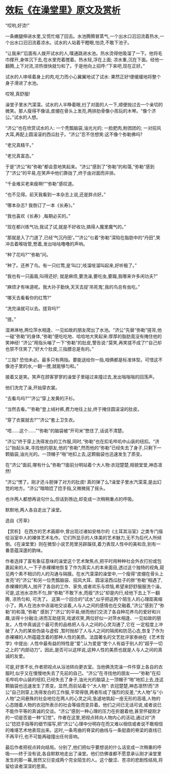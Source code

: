 # [效耘《在澡堂里》原文及赏析](https://www.vrrw.net/wx/15328.html)

“哎哟,好烫!”

一条嫩腿伸进水里,又慌忙缩了回去。水池腾腾冒蒸气,一个出水口汩汩流着热水,一个出水口汩汩流着凉水。试水的人站着干瞪眼,怕烫,不敢下池子。

“让我来!”后面有人拨开试水的人,噗通跳进水池。热水烫得他吸溜了一下。他将毛巾撑开,身体沉下去,在水里兜着搅着。热水轻,浮在上面; 凉水重,沉在下面。经他一翻腾,上下对流,凉热很快就匀和了。于是他向上招呼:“下来吧,现在正好。”

试水的人哆嗦着身上的肉,吃力而小心翼翼地试了试水: 果然正好!便缓缓地将整个身子滑进了水池。

哎呀,真舒服!

澡堂子里水汽濛濛。试水的人半睁着眼,扫了对面的人一下,顺便抛过去一个亲切的微笑。那人瘦得不像话,皮绷在骨头上发亮,两排肋骨像小孩玩的木琴。“像个济公。”试水的人想。

“济公”也在欣赏试水的人: 一个秃瓢脑袋,油光光的; 一脸肥肉,粉团团的; 一对招风大耳,再配上圆滚滚的西瓜肚子。“济公”忍不住想笑:这不像个弥勒佛吗?

“老兄真精干。”

“老兄真富态。”

于是“济公”和“弥勒”都会意地笑起来。“济公”感到了“弥勒”的和蔼,“弥勒”感到了“济公”的平易,在笑声中他们靠拢了,终于由对面而并排。

“千金难买老来瘦啊!”“弥勒”感叹道。

“也不见得。前天我看到一本杂志上说,还是胖点好。”

“哪本杂志? 我倒订了一本《长寿》。”

“我也喜欢《长寿》,每期必买的。”

“现在都兴练气功,我试了试,就是不好收功,搞得人魔里魔气的。”

“那就是入了门道了,已经‘气沉丹田’。”“济公”乜着“弥勒”深陷在脂肪中的“丹田”,笑冲击着喉咙管,憋着,发出咕咕噜噜的声响。

“种了花吗?”“弥勒”问。

“种了。还养了鸟。有一只红莺,是‘叫口’,吱溜吱溜叫起来,好听极了。”

“我也有一只画眉,叫得还好; 就是麻烦,要洗澡,要吃虫,要蹓,我哪来许多闲功夫?”

“麻烦才有味道呢。我大孙子勤快,天天去捉‘吊死鬼’,我的鸟总有虫吃。”

“哪天去看看你的红莺?”

“洗完澡就可以去。搓背吗?”

“搓。”

湿淋淋地,两位萍水相逢、一见如故的朋友爬出了水池。“济公”先替“弥勒”搓背,他一碰“弥勒”的身体,“弥勒”便吃吃地、哈哈地大笑起来:厚厚的脂肪竟没有掩住他的笑神经! “济公”用指头嘣了一下“弥勒”的肚皮,警告说:“莫笑,再笑搓不成了!”自己却也禁不住笑了,“好大个肚皮,三指膘总是有的。”

“三指? 恐怕未必。最多只有两指。要能送给你一指,咱俩都是标准体型。可惜这不像池子里的水,一翻一搅,就能够匀和。”

接着又是笑。笑声在顾客寥寥的澡堂子里碰过来撞过去,发出嗡嗡嗡的回荡声。

他们洗完了澡,开始穿衣裳。

“去看鸟吗?”“济公”穿上发黄的汗衫。

“当然去看。”“弥勒”登上绒衬裤,费力地往上扯,终于掩住圆滚滚的肚皮。

“穿了衣裳就去?”“济公”套上卫生衣。

“唔……这个……”“弥勒”的脑袋被“开司米”憋住了,话说不清楚。

“济公”终于穿上洗得发白的工作服,同时,“弥勒”也在扣毛哔叽中山装的纽扣。“济公”抬起头来,寻找他的朋友,他的“弥勒”,然而他的“弥勒”已经失去了身子,只剩下一颗脑袋,油光光的。一顶帽子“啪”地扣上去,这颗脑袋也迅速发生了质变。

在“济公”面前,哪有什么“弥勒”?面前分明站着个大人物:衣冠楚楚,相貌堂堂,神态凛然!

“济公”愣了。刚才还斗胆弹了对方的肚皮! 真的弹了么?澡堂子里水汽濛濛,是出幻觉的地方。“济公”暗暗捻了捻手指,又微微摇了摇头。

也许两人都想再说句什么,但话到唇边,却变成一次稍稍重点的呼吸。

默默地,两人各自走出了澡堂。

选自《芳草》



【赏析】 在西方的艺术画廊中,曾出现过诸如安格尔的《土耳其浴室》之类专门描绘浴室中人的裸体艺术名作。它们所显示的人体美的艺术魅力,无不为后代人所倾倒。《在澡堂里》则在微型小说艺苑里另辟蹊径,着力表现人性中的美和丑,别有一番意蕴深邃的韵味。

作者选择了富有象征意味的澡堂这个艺术聚焦点,把平时用种种社会外衣打扮或包裹起来的人,一下子赤裸裸地恢复了作为真实人的本来面目,透过这个独特的视角,窥见两个素不相识的人的沟通与隔膜。在水汽濛濛的澡堂中,一个瘦得“皮绷在骨头上发亮”的“济公”和另一位秃瓢脑袋、招风大耳、圆滚滚西瓜肚子的胖“弥勒”相遇了,赤裸裸的两人,抛开了各自的工作、家务,或者欢乐与烦恼,希望来舒舒服服洗个澡。可是,这池水凉热不匀,胖“弥勒”不敢下水,而瘦“济公”却是内行,经他下去上下一翻腾, 凉热匀和, 可洗了。 这第一个回合的“试水”,似乎把这两个陌生人的心理距离缩小了。两人在池水中诙谐地交谈着,人与人之间的感情也在交融着,“济公”感到了“弥勒”的和蔼,“弥勒” 感到了“济公”的平易;继而他们交流了各自种花养鸟的爱好和兴趣,谈得十分融洽;进而互助搓背,戏谑欢笑,两位好似一对萍水相逢、一见如故的朋友。人性中真诚这个最可贵的品格把人与人之间的心灵沟通了,它在 一定程度上冲破了人为的某些伪装与虚假 ,暂时抛却了人与人之间的隔阂和防范心态,恢复了作为赤裸裸的人所蕴蕴含着的那种人性的美质。法国著名的文艺批评家泰纳在《艺术哲学》中提出: 人性中最有益的特性是“爱”,认为爱是“使个人有益于别人的”超乎一切之上的“内部动力”。因此,是否可以这样说,这种人性的美质也就是人与人之间的真诚的友爱。

可是,好景不长,作者把视点从浴池转向更衣室。当他俩洗完澡一件件穿上各自的衣服时,似乎又在慢慢地失去了先前的自己。“济公”在寻找他的朋友——“弥勒”在扣毛哔叽中山装的纽扣,已经失去了身子,油光光的脑袋上一顶帽子“啪”地扣上去,连这颗脑袋也迅速发生了质变。显然,而前站着个“大人物”: 衣冠楚楚,神态凛然!而“济公”自己则穿上洗得发白的工作服,平常得很,两者形成了强烈的反差,“大人物”与“小人物”之间悬殊的社会地位在两人的心灵之间,急遽地筑起一座无形的高墙,人物的心态随着人物的衣冠所表示的社会等级而变异着。他们之间已无话可说,或者说已不能作平等的真诚的交谈。“济公”感到一种心理的压力在折磨着他,甚至怀疑刚才的一切是否是一种“幻觉”。作者在这里,把视点转向人物内心的活动,通过对“济公”捻捻手指等的细节描写,把“济公”心理中分明存在而又难以相信或者说不敢相信的难堪艺术地表现出来。这时,一条弯曲的脊梁的曲线与一条挺直的脊梁的直线已不再平行,也不可能再碰撞出任何音响。

最后作者把视点转向结局。分别了,他们把似乎要想说的什么话变成一次稍重的呼吸——终于没有说,各自默默地走出了澡堂。他们仿佛谁都不愿意承认刚才澡堂里发生的那一幕,居然又衍变成两个完全陌生的人。这个酸涩、苍凉的悲剧性结局,将留给读者深深的思索。

